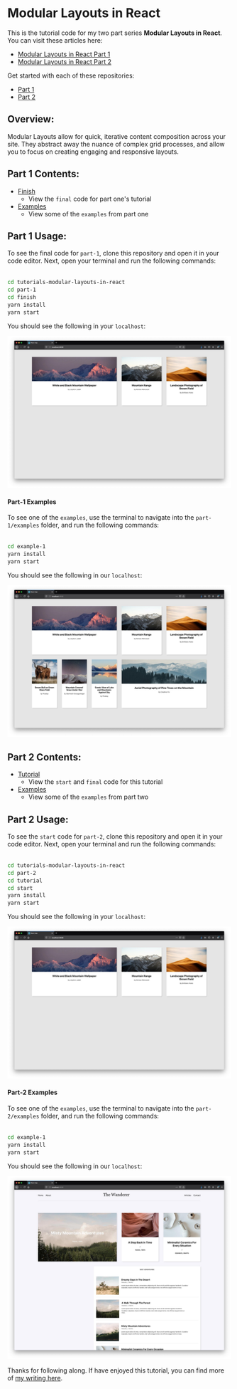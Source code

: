 # Modular Layouts in React

This is the tutorial code for my two part series **Modular Layouts in React**. You can visit these articles here:

-   <a href="https://www.jeremysbarnes.com/blog/creating-modular-layouts-in-react-part-1">Modular Layouts in React Part 1</a>
-   <a href="https://www.jeremysbarnes.com/blog/creating-modular-layouts-in-react-part-2">Modular Layouts in React Part 2</a>

Get started with each of these repositories:

-   [Part 1](#part-1-contents)
-   [Part 2](#part-2-contents)

## Overview:

Modular Layouts allow for quick, iterative content composition across your site. They abstract away the nuance of complex grid processes, and allow you to focus on creating engaging and responsive layouts.

## Part 1 Contents:

-   [Finish](part-1/finish)
    -   View the `final` code for part one's tutorial
-   [Examples](part-1/examples)
    -   View some of the `examples` from part one

## Part 1 Usage:

To see the final code for `part-1`, clone this repository and open it in your code editor. Next, open your terminal and run the following commands:

```bash

cd tutorials-modular-layouts-in-react
cd part-1
cd finish
yarn install
yarn start

```

You should see the following in your `localhost`:

![Finish Home Screen](/images/part-1-finish.jpg)

#### Part-1 Examples

To see one of the `examples`, use the terminal to navigate into the `part-1/examples` folder, and run the following commands:

```bash

cd example-1
yarn install
yarn start

```

You should see the following in our `localhost`:

![example 1](/images/part-1-example-1.jpg)

## Part 2 Contents:

-   [Tutorial](part-2/tutorial)
    -   View the `start` and `final` code for this tutorial
-   [Examples](part-2/examples)
    -   View some of the `examples` from part two

## Part 2 Usage:

To see the `start` code for `part-2`, clone this repository and open it in your code editor. Next, open your terminal and run the following commands:

```bash

cd tutorials-modular-layouts-in-react
cd part-2
cd tutorial
cd start
yarn install
yarn start

```

You should see the following in your `localhost`:

![Finish Home Screen](/images/part-1-finish.jpg)

#### Part-2 Examples

To see one of the `examples`, use the terminal to navigate into the `part-2/examples` folder, and run the following commands:

```bash

cd example-1
yarn install
yarn start

```

You should see the following in our `localhost`:

![Example Screen](/images/part-2-example-1.jpg)

Thanks for following along. If have enjoyed this tutorial, you can find more of [my writing here](https://www.jeremysbarnes.com/blog).
